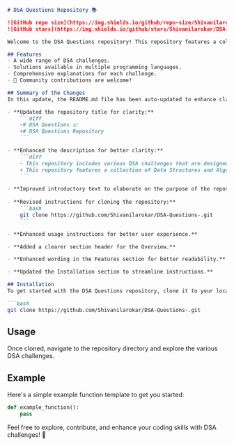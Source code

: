 ```markdown
# DSA Questions Repository 📚

![GitHub repo size](https://img.shields.io/github/repo-size/Shivanilarokar/DSA-Questions-)
![GitHub stars](https://img.shields.io/github/stars/Shivanilarokar/DSA-Questions-?style=social)

Welcome to the DSA Questions repository! This repository features a collection of Data Structures and Algorithms (DSA) challenges designed to help you practice coding and improve your understanding of algorithms and data structures.

## Features
- A wide range of DSA challenges.
- Solutions available in multiple programming languages.
- Comprehensive explanations for each challenge.
- 🤖 Community contributions are welcome!

## Summary of the Changes
In this update, the README.md file has been auto-updated to enhance clarity and provide a more comprehensive introduction to the repository. Here are the key changes:

- **Updated the repository title for clarity:**
    ```diff
    -# DSA Questions 📈
    +# DSA Questions Repository
    ```

- **Enhanced the description for better clarity:**
    ```diff
    - This repository includes various DSA challenges that are designed to help you practice and improve your coding skills.
    + This repository features a collection of Data Structures and Algorithms (DSA) challenges designed to help you practice coding and improve your understanding of algorithms and data structures.
    ```

- **Improved introductory text to elaborate on the purpose of the repository.**
  
- **Revised instructions for cloning the repository:**
    ```bash
    git clone https://github.com/Shivanilarokar/DSA-Questions-.git
    ```

- **Enhanced usage instructions for better user experience.**

- **Added a clearer section header for the Overview.**

- **Enhanced wording in the Features section for better readability.**

- **Updated the Installation section to streamline instructions.**

## Installation
To get started with the DSA Questions repository, clone it to your local machine:

```bash
git clone https://github.com/Shivanilarokar/DSA-Questions-.git
```

## Usage
Once cloned, navigate to the repository directory and explore the various DSA challenges.

## Example
Here's a simple example function template to get you started:

```python
def example_function():
    pass
```

Feel free to explore, contribute, and enhance your coding skills with DSA challenges! 🚀
```